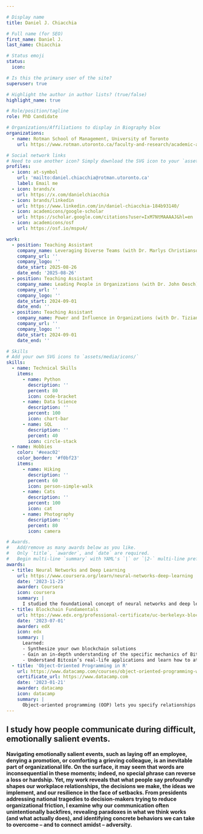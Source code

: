 ```yaml
---

# Display name
title: Daniel J. Chiacchia

# Full name (for SEO)
first_name: Daniel J. 
last_name: Chiacchia

# Status emoji
status:
  icon: 

# Is this the primary user of the site?
superuser: true

# Highlight the author in author lists? (true/false)
highlight_name: true

# Role/position/tagline
role: PhD Candidate

# Organizations/Affiliations to display in Biography blox
organizations:
  - name: Rotman School of Management, University of Toronto
    url: https://www.rotman.utoronto.ca/faculty-and-research/academic-areas/organizational-behaviour-and-human-resource-management/

# Social network links
# Need to use another icon? Simply download the SVG icon to your `assets/media/icons/` folder.
profiles:
  - icon: at-symbol
    url: 'mailto:daniel.chiacchia@rotman.utoronto.ca'
    label: Email me
  - icon: brands/x
    url: https://x.com/danielchiacchia
  - icon: brands/linkedin
    url: https://www.linkedin.com/in/daniel-chiacchia-184b93140/
  - icon: academicons/google-scholar
    url: https://scholar.google.com/citations?user=IxM7NtMAAAAJ&hl=en
  - icon: academicons/osf
    url: https://osf.io/mspu4/

work:
  - position: Teaching Assistant
    company_name: Leveraging Diverse Teams (with Dr. Marlys Christianson)
    company_url: ''
    company_logo: ''
    date_start: 2025-08-26
    date_end: '2025-08-26'
  - position: Teaching Assistant
    company_name: Leading People in Organizations (with Dr. John Oesch)
    company_url: ''
    company_logo: ''
    date_start: 2024-09-01
    date_end: ''
  - position: Teaching Assistant
    company_name: Power and Influence in Organizations (with Dr. Tiziana Casciaro)
    company_url: ''
    company_logo: ''
    date_start: 2024-09-01
    date_end: ''

# Skills
# Add your own SVG icons to `assets/media/icons/`
skills:
  - name: Technical Skills
    items:
      - name: Python
        description: ''
        percent: 80
        icon: code-bracket
      - name: Data Science
        description: ''
        percent: 100
        icon: chart-bar
      - name: SQL
        description: ''
        percent: 40
        icon: circle-stack
  - name: Hobbies
    color: '#eeac02'
    color_border: '#f0bf23'
    items:
      - name: Hiking
        description: ''
        percent: 60
        icon: person-simple-walk
      - name: Cats
        description: ''
        percent: 100
        icon: cat
      - name: Photography
        description: ''
        percent: 80
        icon: camera

# Awards.
#   Add/remove as many awards below as you like.
#   Only `title`, `awarder`, and `date` are required.
#   Begin multi-line `summary` with YAML's `|` or `|2-` multi-line prefix and indent 2 spaces below.
awards:
  - title: Neural Networks and Deep Learning
    url: https://www.coursera.org/learn/neural-networks-deep-learning
    date: '2023-11-25'
    awarder: Coursera
    icon: coursera
    summary: |
      I studied the foundational concept of neural networks and deep learning. By the end, I was familiar with the significant technological trends driving the rise of deep learning; build, train, and apply fully connected deep neural networks; implement efficient (vectorized) neural networks; identify key parameters in a neural network’s architecture; and apply deep learning to your own applications.
  - title: Blockchain Fundamentals
    url: https://www.edx.org/professional-certificate/uc-berkeleyx-blockchain-fundamentals
    date: '2023-07-01'
    awarder: edX
    icon: edx
    summary: |
      Learned:
      - Synthesize your own blockchain solutions
      - Gain an in-depth understanding of the specific mechanics of Bitcoin
      - Understand Bitcoin’s real-life applications and learn how to attack and destroy Bitcoin, Ethereum, smart contracts and Dapps, and alternatives to Bitcoin’s Proof-of-Work consensus algorithm
  - title: 'Object-Oriented Programming in R'
    url: https://www.datacamp.com/courses/object-oriented-programming-with-s3-and-r6-in-r
    certificate_url: https://www.datacamp.com
    date: '2023-01-21'
    awarder: datacamp
    icon: datacamp
    summary: |
      Object-oriented programming (OOP) lets you specify relationships between functions and the objects that they can act on, helping you manage complexity in your code. This is an intermediate level course, providing an introduction to OOP, using the S3 and R6 systems. S3 is a great day-to-day R programming tool that simplifies some of the functions that you write. R6 is especially useful for industry-specific analyses, working with web APIs, and building GUIs.
---
```


## I study how people communicate during difficult, emotionally salient events.

#### Navigating emotionally salient events, such as laying off an employee, denying a promotion, or comforting a grieving colleague, is an inevitable part of organizational life. On the surface, it may seem that words are inconsequential in these moments; indeed, no special phrase can reverse a loss or hardship. Yet, my work reveals that what people say profoundly shapes our workplace relationships, the decisions we make, the ideas we implement, and our resilience in the face of setbacks. From presidents addressing national tragedies to decision-makers trying to reduce organizational friction, I examine why our communication often unintentionally backfires, revealing paradoxes in what we think works (and what actually does), and identifying concrete behaviors we can take to overcome – and to connect amidst – adversity.

 